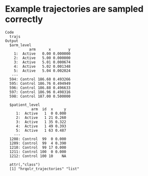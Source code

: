 # Example trajectories are sampled correctly

    Code
      trajs
    Output
      $arm_level
               arm      x        y
        1:  Active   0.00 0.000000
        2:  Active   5.00 0.000000
        3:  Active   5.01 0.000674
        4:  Active   5.02 0.001348
        5:  Active   5.04 0.002024
       ---                        
      594: Control 186.60 0.493266
      595: Control 186.76 0.494949
      596: Control 186.88 0.496633
      597: Control 186.96 0.498316
      598: Control 187.00 0.500000
      
      $patient_level
                arm  id  x     y
         1:  Active   1  0 0.000
         2:  Active   1 21 0.260
         3:  Active   1 35 0.322
         4:  Active   1 49 0.393
         5:  Active   1 63 0.487
        ---                     
      1208: Control  99  0 0.000
      1209: Control  99  4 0.390
      1210: Control  99 17 0.000
      1211: Control 100  0 0.000
      1212: Control 100 10    NA
      
      attr(,"class")
      [1] "hrqolr_trajectories" "list"               


